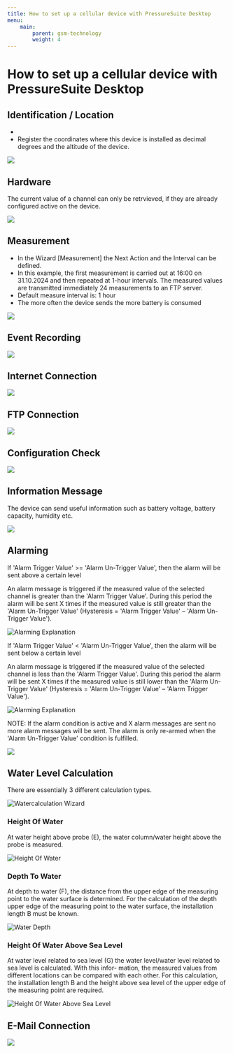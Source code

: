 ```yaml
---
title: How to set up a cellular device with PressureSuite Desktop
menu:
    main:
        parent: gsm-technology
        weight: 4
---
```


# How to set up a cellular device with PressureSuite Desktop

## Identification / Location

- 
- Register the coordinates where this device is installed as decimal degrees and the altitude of the device.

![](../../Cellular_WizardLocation.png  "")

## Hardware

The current value of a channel can only be retrvieved, if they are already configured active on the device.

![](../../Cellular_WizardHardware.png  "")

## Measurement

- In the Wizard [Measurement] the Next Action and the Interval can be defined.
- In this example, the first measurement is carried out at 16:00 on 31.10.2024 and then repeated at 1-hour intervals. The measured values are transmitted immediately 24 measurements to an FTP server.
- Default measure interval is: 1 hour
- The more often the device sends the more battery is consumed

![](../../Cellular_WizardMeasurement.png  "")

## Event Recording

![](../../Cellular_WizardEventOnOff.png  "")

## Internet Connection

![](../../Cellular_WizardInternetConnection.png  "")

## FTP Connection

![](../../Cellular_WizardFtpConnection.png  "")

## Configuration Check

![](../../Cellular_WizardConfigCheck.png  "")

## Information Message

The device can send useful information such as battery voltage, battery capacity, humidity etc.

![](../../Cellular_WizardInfoMessage.png  "")

## Alarming

If 'Alarm Trigger Value' >= 'Alarm Un-Trigger Value', then the alarm will be sent above a certain level 

An alarm message is triggered if the measured value of the selected channel is greater than the 'Alarm Trigger Value'. During this period the alarm will be sent X times if the measured value is still greater than the 'Alarm Un-Trigger Value' (Hysteresis = 'Alarm Trigger Value' – 'Alarm Un-Trigger Value'). 

![Alarming Explanation](../../AlarmingExplanation1.png  "Alarming Explanation")
 
If 'Alarm Trigger Value' < 'Alarm Un-Trigger Value', then the alarm will be sent below a certain level 

An alarm message is triggered if the measured value of the selected channel is less than the 'Alarm Trigger Value'. During this period the alarm will be sent X times if the measured value is still lower than the 'Alarm Un-Trigger Value' (Hysteresis = 'Alarm Un-Trigger Value' – 'Alarm Trigger Value'). 
 
![Alarming Explanation](../../AlarmingExplanation2.png  "Alarming Explanation")

NOTE: If the alarm condition is active and X alarm messages are sent no more alarm messages will be sent. The alarm is 
only re-armed when the 'Alarm Un-Trigger Value' condition is fulfilled.

![](../../Cellular_WizardAlarming.png  "")

## Water Level Calculation

There are essentially 3 different calculation types.

![Watercalculation Wizard](../../LoRa_WizardWaterCalc1.png  "Watercalculation Wizard")

### Height Of Water

At water height above probe (E), the water column/water height above the probe is measured.

![Height Of Water](../../WaterHeightDialog.png  "Height Of Water")

### Depth To Water

At depth to water (F), the distance from the upper edge of the measuring point to the water surface is determined. For 
the calculation of the depth upper edge of the measuring point to the water surface, the installation length B must be 
known. 

![Water Depth](../../WaterDepthDialog.png  "Water Depth")

### Height Of Water Above Sea Level

At water level related to sea level (G) the water level/water level related to sea level is calculated. With this infor-
mation, the measured values from different locations can be compared with each other. For this calculation, the 
installation length B and the height above sea level of the upper edge of the measuring point are required. 

![Height Of Water Above Sea Level](../../WaterHeightAboveSeaDialog.png  "Height Of Water Above Sea Level")

## E-Mail Connection

![](../../Cellular_WizardEmailConnection.png  "")